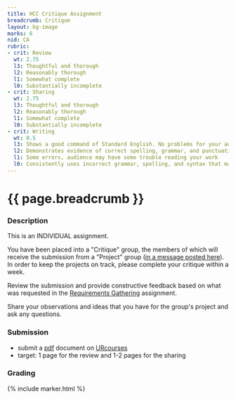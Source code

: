 ```yaml
---
title: HCC Critique Assignment
breadcrumb: Critique
layout: bg-image
marks: 6
nid: CA
rubric:
- crit: Review
  wt: 2.75
  l3: Thoughtful and thorough
  l2: Reasonably thorough
  l1: Somewhat complete
  l0: Substantially incomplete
- crit: Sharing
  wt: 2.75
  l3: Thoughtful and thorough
  l2: Reasonably thorough
  l1: Somewhat complete
  l0: Substantially incomplete
- crit: Writing
  wt: 0.5
  l3: Shows a good command of Standard English. No problems for your audience
  l2: Demonstrates evidence of correct spelling, grammar, and punctuation. Audience will have little trouble reading your work
  l1: Some errors, audience may have some trouble reading your work
  l0: Consistently uses incorrect grammar, spelling, and syntax that makes it difficult for others to follow
---
```

# {{ page.breadcrumb }}

### Description

This is an INDIVIDUAL assignment.

You have been placed into a "Critique" group, the members of which will receive the submission from a "Project" group ([in a message posted here](https://urcourses.uregina.ca/mod/forum/view.php?id=860265)). In order to keep the projects on track, please
complete your critique within a week.

Review the submission and provide constructive feedback based on what was requested in the [Requirements Gathering](../i-or-g/02-requirements.html) assignment.

Share your observations and ideas that you have for the group's project and ask any questions.

### Submission

* submit a [pdf](https://en.wikipedia.org/wiki/PDF) document on [URcourses](https://urcourses.uregina.ca/course/view.php?id=2084)
* target: 1 page for the review and 1-2 pages for the sharing

### Grading

{% include marker.html %}
